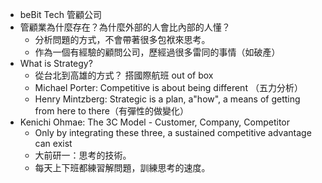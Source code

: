 
* beBit Tech 管顧公司
* 管顧業為什麼存在？為什麼外部的人會比內部的人懂？
	* 分析問題的方式，不會帶著很多包袱來思考。
	* 作為一個有經驗的顧問公司，歷經過很多雷同的事情（如破產）
* What is Strategy?
	* 從台北到高雄的方式？ 搭國際航班 out of box
	* Michael Porter: Competitive is about being different （五力分析）
	* Henry Mintzberg: Strategic is a plan, a"how", a means of getting from here to there（有彈性的做變化）
* Kenichi Ohmae: The 3C Model - Customer, Company, Competitor
	* Only by integrating these three, a sustained competitive advantage can exist
	* 大前研一：思考的技術。
	* 每天上下班都練習解問題，訓練思考的速度。